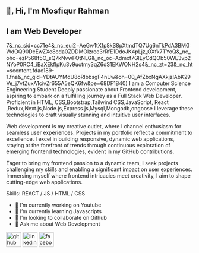 ## 👋, Hi, I'm Mosfiqur Rahman
##  I am Web Developer
7&_nc_sid=cc71e4&_nc_eui2=AeGw1tXfp8kS8pXtmdTQ7Ug6nTkPdA3BMGWdOQ90DcEwZXe8cda0ZDDMOlzree3rRfE1DdoJK4pLjz_OXfk7TYoQ&_nc_ohc=ezP568f5O_sQ7kNvwFOtNLG&_nc_oc=Admxf7GlEyCdQOb50WE3vp2NYoP0RC4_iBaXEkflpKu3v9uotmy3qZ6dS1EKWONH2s4&_nc_zt=23&_nc_ht=scontent.fdac189-1.fna&_nc_gid=YDtAUYMdU8oRIbbsgF4nUw&oh=00_AfZbxNgAXkjzlAbK29Ve_j7vtZuxA1civZr655A5eQK6fw&oe=68DF1B40)
I am a Computer Science Engineering Student Deeply passionate about Frontend development, aspiring to embark on a fulfilling journey as a Full Stack Web Developer. Proficient in HTML, CSS,Bootstrap,Tailwind CSS,JavaScript, React ,Redux,Next.js,Node.js,Express.js,Mysql,Mongodb,ongoose
I leverage these technologies to craft visually stunning and intuitive user interfaces.

Web development is my creative outlet, where I channel enthusiasm for seamless user experiences. Projects in my portfolio reflect a commitment to excellence. I excel in building responsive, dynamic web applications, staying at the forefront of trends through continuous exploration of emerging frontend technologies, evident in my GitHub contributions.

Eager to bring my frontend passion to a dynamic team, I seek projects challenging my skills and enabling a significant impact on user experiences. Immersing myself where frontend intricacies meet creativity, I aim to shape cutting-edge web applications.

Skills: REACT / JS / HTML / CSS

- 🔭 I’m currently working on Youtube 
- 🌱 I’m currently learning Javascripts 
- 👯 I’m looking to collaborate on Github 
- 💬 Ask me about Web Development 


[<img src='https://cdn.jsdelivr.net/npm/simple-icons@3.0.1/icons/github.svg' alt='github' height='40'>](https://github.com/https://github.com/mosfiqurbd)  [<img src='https://cdn.jsdelivr.net/npm/simple-icons@3.0.1/icons/linkedin.svg' alt='linkedin' height='40'>](https://www.linkedin.com/in/https://l.facebook.com/l.php?u=https%3A%2F%2Flinkedin.com%2Fin%2Fmushfiqur-rahman-a87633301%3Ffbclid%3DIwZXh0bgNhZW0CMTAAYnJpZBExdWhjMm5UQUFkTWZ5YXZucgEeDNWNsHyUtms8jCY4lDevFlGD2aM7KPqnIO9L8rzUG-EizNydxbD7VaOOTiI_aem_3Vs5hw5RTXL7wcK1X-AT8g&h=AT1n9xzvfTIcg2Y4tNWN10tny-p-3Z5hXpyUQMugnaEcsltLJ2NnIJClERKvUd3LdGa1oJvGMkTdDfdB4pIR-TIZAZJmo1T5IMTCfFeFA-9CcFr7HQQ-UQcMm-eOu_07DtQ4/)  [<img src='https://cdn.jsdelivr.net/npm/simple-icons@3.0.1/icons/facebook.svg' alt='facebook' height='40'>](https://www.facebook.com/https://www.facebook.com/share/14KAXedi9aB/)  

